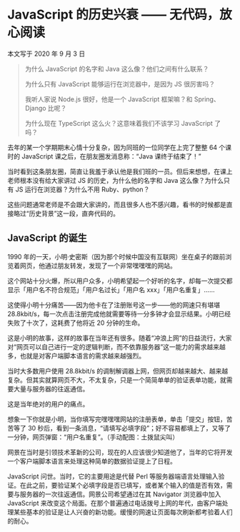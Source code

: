 # JavaScript 的历史兴衰 —— 无代码，放心阅读

本文写于 2020 年 9 月 3 日

> 为什么 JavaScript 的名字和 Java 这么像？他们之间有什么联系？
>
> 为什么只有 JavaScript 能够运行在浏览器中，是因为 JS 很厉害吗？
>
> 我听人家说 Node.js 很好，他是一个 JavaScript 框架嘛？和 Spring、Django 比呢？
>
> 为什么现在 TypeScript 这么火？这意味着我们不该学习 JavaScript 了吗？

去年的某一个学期期末心情十分复杂，因为同班的一位同学在上完了整整 64 个课时的 JavaScript 课之后，在朋友圈发消息称：“Java 课终于结束了！”

当时看到这条朋友圈，简直让我羞于承认他是我们班的一员。但后来想想，在课上老师根本没有给大家讲过 JS 的历史，为什么他的名字和 Java 这么像？为什么只有 JS 运行在浏览器？为什么不用 Ruby、python？

这些问题通常老师是不会跟大家讲的，而且很多人也不感兴趣，看书的时候都是直接略过“历史背景”这一段，直奔代码的。

## JavaScript 的诞生

1990 年的一天，小明·史密斯（因为那个时候中国没有互联网）坐在桌子的跟前浏览着网页，他通过朋友转发，发现了一个非常嘿嘿嘿的网站。

这个网站十分火爆，所以用户众多，小明希望起一个好听的名字，却每一次提交都显示「用户名不符合规范」「用户名过长」「用户名 xxx」「用户名重复」……

这使得小明十分痛苦——因为他卡在了注册账号这一步——他的网速只有堪堪 28.8kbit/s，每一次点击注册完成他就需要等待一分多钟才会显示结果。小明已经失败了十次了，这耗费了他将近 20 分钟的生命。

这是小明的故事，这样的故事在当年还有很多。随着“冲浪上网”的日益流行，大家对“网页可以自己进行一定的逻辑判断，而不依靠服务器”这一能力的需求越来越多，也就是对客户端脚本语言的需求越来越强烈。

当时大多数用户使用 28.8kbit/s 的调制解调器上网，但网页却越来越大、越来越复杂。但其实就算网页不大，不太复杂，只是一个简简单单的验证表单功能，就需要大量与服务器的往返通信。

这是当年绝对的用户的痛点。

想象一下你就是小明，当你填写完嘿嘿嘿网站的注册表单，单击「提交」按钮，苦苦等了 30 秒后，看到一条消息，“请填写必填字段”；好不容易都填上了，又等了一分钟，网页弹窗：“用户名重复”。（手动配图：土拨鼠尖叫）

网景在当时是引领技术革新的公司，现在的人应该很少知道他了，当年的它将开发一个客户端脚本语言来处理这种简单的数据验证提上了日程。

JavaScript 问世。当时，它的主要用途是代替 Perl 等服务器端语言处理输入验证。在此之前，要验证某个必填字段是否已填写，或者某个输入的值是否有效，需要与服务器的一次往返通信。网景公司希望通过在其 Navigator 浏览器中加入 JavaScript 来改变这个局面。在那个普遍通过电话拨号上网的年代，由客户端处理某些基本的验证是让人兴奋的新功能。缓慢的网速让页面每次刷新都考验着人们的耐心。

